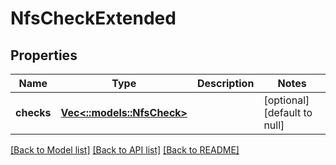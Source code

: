 # NfsCheckExtended

## Properties
Name | Type | Description | Notes
------------ | ------------- | ------------- | -------------
**checks** | [**Vec<::models::NfsCheck>**](NfsCheck.md) |  | [optional] [default to null]

[[Back to Model list]](../README.md#documentation-for-models) [[Back to API list]](../README.md#documentation-for-api-endpoints) [[Back to README]](../README.md)


